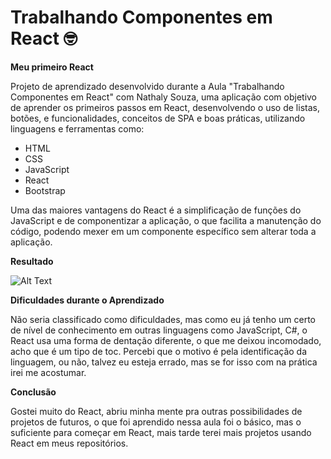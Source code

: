 # Trabalhando Componentes em React :nerd_face:
**Meu primeiro React**

Projeto de aprendizado desenvolvido durante a Aula "Trabalhando Componentes em React" com Nathaly Souza, uma aplicação com objetivo de aprender os primeiros passos em React, desenvolvendo o uso de listas, botões, e funcionalidades, conceitos de SPA e boas práticas,  utilizando linguagens e ferramentas como:

* HTML
* CSS
* JavaScript
* React
* Bootstrap

Uma das maiores vantagens do React é a simplificação de funções do JavaScript e de componentizar a aplicação, o que facilita a manutenção do código, podendo mexer em um componente específico sem alterar toda a aplicação.

**Resultado**

![Alt Text](https://media.giphy.com/media/kqVHCYM3NQdflFjv7K/giphy.gif)

**Dificuldades durante o Aprendizado**

Não seria classificado como dificuldades, mas como eu já tenho um certo de nível de conhecimento em outras linguagens como JavaScript, C#, o React usa uma forma de dentação diferente, o que me deixou incomodado, acho que é um tipo de toc. Percebi que o motivo é pela identificação da linguagem, ou não, talvez eu esteja errado, mas se for isso com na prática irei me acostumar.

**Conclusão**

Gostei muito do React, abriu minha mente pra outras possibilidades de projetos de futuros, o que foi aprendido nessa aula foi o básico, mas o suficiente para começar em React, mais tarde terei mais projetos usando React em meus repositórios.



